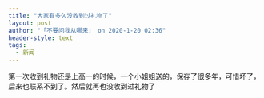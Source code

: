```yaml
---
title: "大家有多久没收到过礼物了"
layout: post
author: "「不要问我从哪来」 on 2020-1-20 02:36"
header-style: text
tags:
  - 新闻
---
```


<head></head>
<body>
  第一次收到礼物还是上高一的时候，一个小姐姐送的，保存了很多年，可惜坏了，后来也联系不到了。然后就再也没收到过礼物了
</body>


